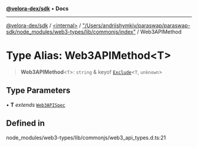 [**@velora-dex/sdk**](../../../../README.md) • **Docs**

***

[@velora-dex/sdk](../../../../globals.md) / [\<internal\>](../../../README.md) / ["/Users/andriishymkiv/paraswap/paraswap-sdk/node\_modules/web3-types/lib/commonjs/index"](../README.md) / Web3APIMethod

# Type Alias: Web3APIMethod\<T\>

> **Web3APIMethod**\<`T`\>: `string` & keyof [`Exclude`](../../../type-aliases/Exclude.md)\<`T`, `unknown`\>

## Type Parameters

• **T** *extends* [`Web3APISpec`](../../../type-aliases/Web3APISpec.md)

## Defined in

node\_modules/web3-types/lib/commonjs/web3\_api\_types.d.ts:21
